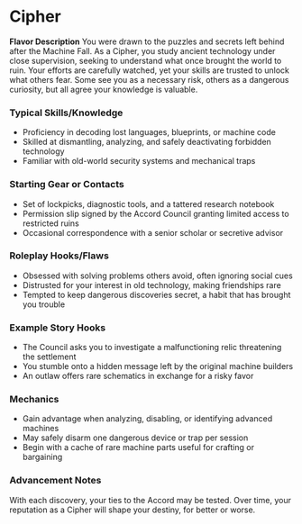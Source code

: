 # Cipher

**Flavor Description**
You were drawn to the puzzles and secrets left behind after the Machine Fall. As a Cipher, you study ancient technology under close supervision, seeking to understand what once brought the world to ruin. Your efforts are carefully watched, yet your skills are trusted to unlock what others fear. Some see you as a necessary risk, others as a dangerous curiosity, but all agree your knowledge is valuable.

### Typical Skills/Knowledge
- Proficiency in decoding lost languages, blueprints, or machine code
- Skilled at dismantling, analyzing, and safely deactivating forbidden technology
- Familiar with old-world security systems and mechanical traps

### Starting Gear or Contacts
- Set of lockpicks, diagnostic tools, and a tattered research notebook
- Permission slip signed by the Accord Council granting limited access to restricted ruins
- Occasional correspondence with a senior scholar or secretive advisor

### Roleplay Hooks/Flaws
- Obsessed with solving problems others avoid, often ignoring social cues
- Distrusted for your interest in old technology, making friendships rare
- Tempted to keep dangerous discoveries secret, a habit that has brought you trouble

### Example Story Hooks
- The Council asks you to investigate a malfunctioning relic threatening the settlement
- You stumble onto a hidden message left by the original machine builders
- An outlaw offers rare schematics in exchange for a risky favor

### Mechanics
- Gain advantage when analyzing, disabling, or identifying advanced machines
- May safely disarm one dangerous device or trap per session
- Begin with a cache of rare machine parts useful for crafting or bargaining

### Advancement Notes
With each discovery, your ties to the Accord may be tested. Over time, your reputation as a Cipher will shape your destiny, for better or worse.
